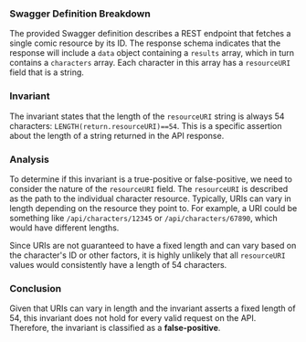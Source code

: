 ### Swagger Definition Breakdown
The provided Swagger definition describes a REST endpoint that fetches a single comic resource by its ID. The response schema indicates that the response will include a `data` object containing a `results` array, which in turn contains a `characters` array. Each character in this array has a `resourceURI` field that is a string.

### Invariant
The invariant states that the length of the `resourceURI` string is always 54 characters: `LENGTH(return.resourceURI)==54`. This is a specific assertion about the length of a string returned in the API response.

### Analysis
To determine if this invariant is a true-positive or false-positive, we need to consider the nature of the `resourceURI` field. The `resourceURI` is described as the path to the individual character resource. Typically, URIs can vary in length depending on the resource they point to. For example, a URI could be something like `/api/characters/12345` or `/api/characters/67890`, which would have different lengths. 

Since URIs are not guaranteed to have a fixed length and can vary based on the character's ID or other factors, it is highly unlikely that all `resourceURI` values would consistently have a length of 54 characters. 

### Conclusion
Given that URIs can vary in length and the invariant asserts a fixed length of 54, this invariant does not hold for every valid request on the API. Therefore, the invariant is classified as a **false-positive**.

